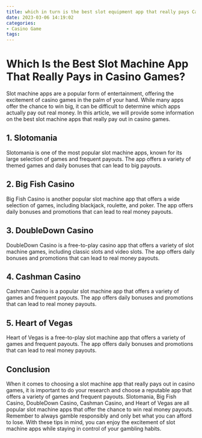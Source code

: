 ```yaml
---
title: which in turn is the best slot equipment app that really pays Casino Game
date: 2023-03-06 14:19:02
categories:
- Casino Game
tags:
---
```

# Which Is the Best Slot Machine App That Really Pays in Casino Games?

Slot machine apps are a popular form of entertainment, offering the excitement of casino games in the palm of your hand. While many apps offer the chance to win big, it can be difficult to determine which apps actually pay out real money. In this article, we will provide some information on the best slot machine apps that really pay out in casino games.

## 1. Slotomania

Slotomania is one of the most popular slot machine apps, known for its large selection of games and frequent payouts. The app offers a variety of themed games and daily bonuses that can lead to big payouts.

## 2. Big Fish Casino

Big Fish Casino is another popular slot machine app that offers a wide selection of games, including blackjack, roulette, and poker. The app offers daily bonuses and promotions that can lead to real money payouts.

## 3. DoubleDown Casino

DoubleDown Casino is a free-to-play casino app that offers a variety of slot machine games, including classic slots and video slots. The app offers daily bonuses and promotions that can lead to real money payouts.

## 4. Cashman Casino

Cashman Casino is a popular slot machine app that offers a variety of games and frequent payouts. The app offers daily bonuses and promotions that can lead to real money payouts.

## 5. Heart of Vegas

Heart of Vegas is a free-to-play slot machine app that offers a variety of games and frequent payouts. The app offers daily bonuses and promotions that can lead to real money payouts.

## Conclusion

When it comes to choosing a slot machine app that really pays out in casino games, it is important to do your research and choose a reputable app that offers a variety of games and frequent payouts. Slotomania, Big Fish Casino, DoubleDown Casino, Cashman Casino, and Heart of Vegas are all popular slot machine apps that offer the chance to win real money payouts. Remember to always gamble responsibly and only bet what you can afford to lose. With these tips in mind, you can enjoy the excitement of slot machine apps while staying in control of your gambling habits.